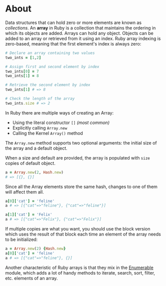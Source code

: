 # About

Data structures that can hold zero or more elements are known as _collections_. An **array** in Ruby is a collection that maintains the ordering in which its objects are added. Arrays can hold any object. Objects can be added to an array or retrieved from it using an index. Ruby array indexing is zero-based, meaning that the first element's index is always zero:

```ruby
# Declare an array containing two values
two_ints = [1,2]

# Assign first and second element by index
two_ints[0] = 7
two_ints[1] = 8

# Retrieve the second element by index
two_ints[1] # => 8

# Check the length of the array
two_ints.size # => 2
```

In Ruby there are multiple ways of creating an Array:

- Using the literal constructor `[]` _(most common)_
- Explicitly calling `Array.new`
- Calling the Kernel `Array()` method

The `Array.new` method supports two optional arguments: the initial size of the array and a default object.

When a size and default are provided, the array is populated with `size` copies of default object.

```ruby
a = Array.new(2, Hash.new)
# => [{}, {}]
```

Since all the Array elements store the same hash, changes to one of them will affect them all.

```ruby
a[0]['cat'] = 'feline'
a # => [{"cat"=>"feline"}, {"cat"=>"feline"}]

a[1]['cat'] = 'Felix'
a # => [{"cat"=>"Felix"}, {"cat"=>"Felix"}]
```

If multiple copies are what you want, you should use the block version which uses the result of that block each time an element of the array needs to be initialized:

```ruby
a = Array.new(2) {Hash.new}
a[0]['cat'] = 'feline'
a # => [{"cat"=>"feline"}, {}]
```

Another characteristic of Ruby arrays is that they mix in the [Enumerable][enumerable-module] module, which adds a lot of handy methods to iterate, search, sort, filter, etc. elements of an array.

[enumerable-module]: https://ruby-doc.org/core-2.7.1/Enumerable.html
[for-loop]: https://launchschool.com/books/ruby/read/loops_iterators#forloops
